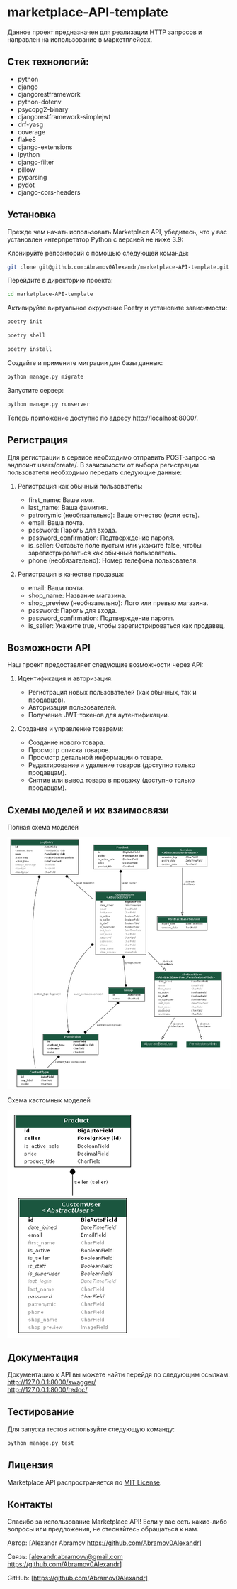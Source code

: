 # marketplace-API-template

Данное проект предназначен для реализации HTTP запросов и направлен на использование в маркетплейсах.

## Стек технологий:
- python 
- django
- djangorestframework
- python-dotenv
- psycopg2-binary
- djangorestframework-simplejwt
- drf-yasg
- coverage
- flake8
- django-extensions
- ipython
- django-filter
- pillow
- pyparsing
- pydot
- django-cors-headers


## Установка
Прежде чем начать использовать Marketplace API, убедитесь, что у вас установлен 
интерпретатор Python c версией не ниже 3.9:

Клонируйте репозиторий с помощью следующей команды:
   ```bash
   git clone git@github.com:Abramov0Alexandr/marketplace-API-template.git
   ```

Перейдите в директорию проекта:
   ```bash
   cd marketplace-API-template
   ```

Активируйте виртуальное окружение Poetry и установите зависимости:

   ```bash
   poetry init
   ```

   ```bash
   poetry shell
   ```

   ```bash
   poetry install
   ```

Создайте и примените миграции для базы данных:

   ```bash
   python manage.py migrate
   ```


Запустите сервер:
   ```bash
   python manage.py runserver
   ```

Теперь приложение доступно по адресу http://localhost:8000/.


## Регистрация
Для регистрации в сервисе необходимо отправить POST-запрос на эндпоинт users/create/. 
В зависимости от выбора регистрации пользователя необходимо передать следующие данные:

  1. Регистрация как обычный пользователь:
     - first_name: Ваше имя.
     - last_name: Ваша фамилия.
     - patronymic (необязательно): Ваше отчество (если есть).
     - email: Ваша почта.
     - password: Пароль для входа.
     - password_confirmation: Подтверждение пароля.
     - is_seller: Оставьте поле пустым или укажите false, чтобы зарегистрироваться как обычный пользователь.
     - phone (необязательно): Номер телефона пользователя.


  2. Регистрация в качестве продавца:
     - email: Ваша почта. 
     - shop_name: Название магазина. 
     - shop_preview (необязательно): Лого или превью магазина.
     - password: Пароль для входа.
     - password_confirmation: Подтверждение пароля.
     - is_seller: Укажите true, чтобы зарегистрироваться как продавец.


## Возможности API
Наш проект предоставляет следующие возможности через API:

  1. Идентификация и авторизация:
     - Регистрация новых пользователей (как обычных, так и продавцов).
     - Авторизация пользователей.
     - Получение JWT-токенов для аутентификации.


  2. Создание и управление товарами:
     - Создание нового товара.
     - Просмотр списка товаров.
     - Просмотр детальной информации о товаре.
     - Редактирование и удаление товаров (доступно только продавцам).
     - Снятие или вывод товара в продажу (доступно только продавцам).


## Схемы моделей и их взаимосвязи
Полная схема моделей

![Полная схема моделей](models_schemes/full_scheme.png)

Схема кастомных моделей

![Схема кастомных моделей](models_schemes/my_project_subsystem.png)

## Документация
Документацию к API вы можете найти перейдя по следующим ссылкам:<br>
http://127.0.0.1:8000/swagger/ <br>
http://127.0.0.1:8000/redoc/

## Тестирование
Для запуска тестов используйте следующую команду:

   ```bash
   python manage.py test
   ```

## Лицензия
Marketplace API распространяется по [MIT License](https://opensource.org/licenses/MIT).

## Контакты

Спасибо за использование Marketplace API! Если у вас есть какие-либо вопросы или предложения, не стесняйтесь обращаться к нам.

Автор: [Alexandr Abramov <https://github.com/Abramov0Alexandr>]

Связь: [alexandr.abramovv@gmail.com <https://github.com/Abramov0Alexandr>]

GitHub: [https://github.com/Abramov0Alexandr]